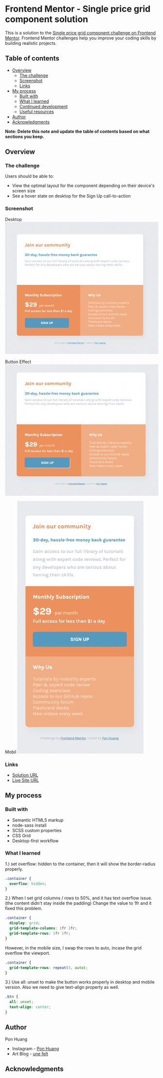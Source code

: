 # Frontend Mentor - Single price grid component solution

This is a solution to the [Single price grid component challenge on Frontend Mentor](https://www.frontendmentor.io/challenges/single-price-grid-component-5ce41129d0ff452fec5abbbc). Frontend Mentor challenges help you improve your coding skills by building realistic projects.

## Table of contents

- [Overview](#overview)
  - [The challenge](#the-challenge)
  - [Screenshot](#screenshot)
  - [Links](#links)
- [My process](#my-process)
  - [Built with](#built-with)
  - [What I learned](#what-i-learned)
  - [Continued development](#continued-development)
  - [Useful resources](#useful-resources)
- [Author](#author)
- [Acknowledgments](#acknowledgments)

**Note: Delete this note and update the table of contents based on what sections you keep.**

## Overview

### The challenge

Users should be able to:

- View the optimal layout for the component depending on their device's screen size
- See a hover state on desktop for the Sign Up call-to-action

### Screenshot

Desktop
![](screenshot/desktop.png)

Button Effect
![](screenshot/hover.png)

Mobil
![](screenshot/mobile.png)

### Links

- [Solution URL](https://github.com/ponhuang/single-price-grid)
- [Live Site URL](https://ponhuang.github.io/single-price-grid/)

## My process

### Built with

- Semantic HTML5 markup
- node-sass install
- SCSS custom properties
- CSS Grid
- Desktop-first workflow

### What I learned

1.) set overflow: hidden to the container, then it will show the border-radius properly.

```css
.container {
  overflow: hidden;
}
```

2.) When I set grid columns / rows to 50%, and it has text overflow issue. (the content didn't stay inside the padding) Change the value to 1fr and it fixed this problem.

```css
.container {
  display: grid;
  grid-template-columns: 1fr 1fr;
  grid-template-rows: 1fr 1fr;
}
```

However, in the mobile size, I swap the rows to auto, incase the grid overflow the viewport.

```css
.container {
  grid-template-rows: repeat(3, auto);
}
```

3.) Use all: unset to make the button works properly in desktop and mobile version. Also we need to give text-align property as well.

```css
.btn {
  all: unset;
  text-align: center;
}
```

## Author

Pon Huang

- Instagram - [Pon Huang](https://www.instagram.com/ponhuang/)
- Art Blog - [une felt](https://une722.wordpress.com)

## Acknowledgments
